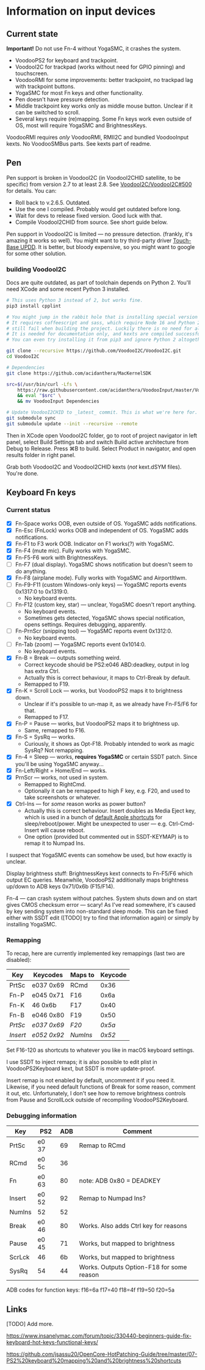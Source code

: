 # Information on input devices

## Current state

**Important!** Do not use Fn-4 without YogaSMC, it crashes the system.

- VoodooPS2 for keyboard and trackpoint.
- VoodooI2C for trackpad (works without need for GPIO pinning) and touchscreen.
- VoodooRMI for some improvements: better trackpoint, no trackpad lag with trackpoint buttons.
- YogaSMC for most Fn keys and other functionality.
- Pen doesn't have pressure detection.
- Middle trackpoint key works only as middle mouse button. Unclear if it can be switched to scroll.
- Several keys require (re)mapping. Some Fn keys  work even outside of OS, most will require YogaSMC and BrightnessKeys.

VoodooRMI requires *only* VoodooRMI, RMII2C and bundled VoodooInput kexts. No VoodooSMBus parts. See kexts part of readme.

## Pen

Pen support is broken in VoodooI2C (in VoodooI2CHID satellite, to be specific) from version 2.7 to at least 2.8. See [VoodooI2C/VoodooI2C#500](https://github.com/VoodooI2C/VoodooI2C/issues/500) for details. You can:

- Roll back to v.2.6.5. Outdated.
- Use the one I compiled. Probably would get outdated before long.
- Wait for devs to release fixed version. Good luck with that.
- Compile VoodooI2CHID from source. See short guide below.

Pen support in VoodooI2C is limited — no pressure detection. (frankly, it's amazing it works so well). You might want to try third-party driver [Touch-Base UPDD](https://www.touch-base.com/). It is better, but bloody expensive, so you might want to google for some other solution.

### building VoodooI2C

Docs are quite outdated, as part of toolchain depends on Python 2. You'll need XCode and some recent Python 3 installed.

```sh
# This uses Python 3 instead of 2, but works fine.
pip3 install cpplint

# You might jump in the rabbit hole that is installing special version of cldoc.
# It requires coffeescript and sass, which require Node 16 and Python 2, and
# still fail when building the project. Luckily there is no need for all that.
# It is needed for documentation only, and kexts are compiled successfully. 
# You can even try installing it from pip3 and ignore Python 2 altogether.

git clone --recursive https://github.com/VoodooI2C/VoodooI2C.git
cd VoodooI2C

# Dependencies
git clone https://github.com/acidanthera/MacKernelSDK

src=$(/usr/bin/curl -Lfs \
    https://raw.githubusercontent.com/acidanthera/VoodooInput/master/VoodooInput/Scripts/bootstrap.sh) \
    && eval "$src" \
    && mv VoodooInput Dependencies

# Update VoodooI2CHID to _latest_ commit. This is what we're here for.
git submodule sync
git submodule update --init --recursive --remote
```

Then in XCode open VoodooI2C folder, go to root of project navigator in left panel, select Build Settings tab and switch Build active architecture from Debug to Release. Press ⌘B to build. Select Product in navigator, and open results folder in right panel.

Grab both VoodooI2C and VoodooI2CHID kexts (*not* kext.dSYM files). You're done.

## Keyboard Fn keys

### Current status

- [x] Fn-Space works OOB, even outside of OS. YogaSMC adds notifications.
- [x] Fn-Esc (FnLock) works OOB and independent of OS. YogaSMC adds notifications.
- [x] Fn-F1 to F3 work OOB. Indicator on F1 works(?) with YogaSMC.
- [x] Fn-F4 (mute mic). Fully works with YogaSMC.
- [x] Fn-F5-F6 work with BrightnessKeys.
- [ ] Fn-F7 (dual display). YogaSMC shows notification but doesn't seem to do anything.
- [x] Fn-F8 (airplane mode). Fully works with YogaSMC and AirportItlwm.
- [ ] Fn-F9-F11 (custom Windows-only keys) — YogaSMC reports events 0x1317:0 to 0x1319:0.
  - No keyboard events.
- [ ] Fn-F12 (custom key, star) — unclear, YogaSMC doesn't report anything.
  - No keyboard events.
  - Sometimes gets detected, YogaSMC shows special notification, opens settings. Requires debugging, apparently.
- [ ] Fn-PrnScr (snipping tool) — YogaSMC reports event 0x1312:0.
  - No keyboard events.
- [ ] Fn-Tab (zoom) — YogaSMC reports event 0x1014:0.
  - No keyboard events.
- [x] Fn-B = Break — outputs something weird.
  - Correct keycode should be PS2:e046 ABD:deadkey, output in log has extra Ctrl.
  - Actually this is correct behaviour, it maps to Ctrl-Break by default.
  - Remapped to F19.
- [x] Fn-K = Scroll Lock — works, but VoodooPS2 maps it to brightness down.
  - Unclear if it's possible to un-map it, as we already have Fn-F5/F6 for that.
  - Remapped to F17.
- [x] Fn-P = Pause — works, but VoodooPS2 maps it to brightness up.
  - Same, remapped to F16.
- [x] Fn-S = SysRq — works.
  - Curiously, it shows as Opt-F18. Probably intended to work as magic SysRq? Not remapping.
- [x] Fn-4 = Sleep — works, **requires YogaSMC** or certain SSDT patch. Since you'll be using YogaSMC anyway... 
- [x] Fn-Left/Right = Home/End — works.
- [x] PrnScr — works, not used in system.
  - Remapped to RightCmd.
  - Optionally it can be remapped to high F key, e.g. F20, and used to take screenshots or whatever.
- [x] Ctrl-Ins — for *some* reason works as power button?
  - Actually this is correct behaviour. Insert doubles as Media Eject key, which is used in a bunch of [default Apple shortcuts](https://support.apple.com/en-us/HT201236) for sleep/reboot/power. Might be unexpected to user — e.g. Ctrl-Cmd-Insert will cause reboot.
  - One option (provided but commented out in SSDT-KEYMAP) is to remap it to Numpad Ins.

I suspect that YogaSMC events can somehow be used, but how exactly is unclear.

Display brightness stuff: BrightnessKeys kext connects to Fn-F5/F6 which output EC queries. Meanwhile, VoodooPS2 additionally maps brightness up/down to ADB keys 0x71/0x6b (F15/F14).

Fn-4 — can crash system without patches. System shuts down and on start gives CMOS checksum error — scary! As I've read somewhere, it's caused by key sending system into non-standard sleep mode. This can be fixed either with SSDT edit ([TODO] try to find that information again) or simply by installing YogaSMC.

### Remapping

To recap, here are currently implemented key remappings (last two are disabled):

| Key      | Keycodes    | Maps to  | Keycode |
| -------- | ----------- | -------- | ------- |
| PrtSc    | e037 0x69   | RCmd     | 0x36    |
| Fn-P     | e045 0x71   | F16      | 0x6a    |
| Fn-K     | 46 0x6b     | F17      | 0x40    |
| Fn-B     | e046 0x80   | F19      | 0x50    |
| *PrtSc*  | *e037 0x69* | *F20*    | *0x5a*  |
| *Insert* | *e052 0x92* | *NumIns* | *0x52*  |

Set F16-120 as shortcuts to whatever you like in macOS keyboard settings.

I use SSDT to inject remaps; it is also possible to edit plist in VoodooPS2Keyboard kext, but SSDT is more update-proof.

Insert remap is not enabled by default, uncomment it if you need it. Likewise, if you need default functions of Break for some reason, comment it out, etc. Unfortunately, I don't see how to remove brightness controls from Pause and ScrollLock outside of recompiling VoodooPS2Keyboard.

### Debugging information

| Key    | PS2   | ADB | Comment                                   |
| ------ | ----- | --- | ----------------------------------------- |
| PrtSc  | e0 37 | 69  | Remap to RCmd                             |
| RCmd   | e0 5c | 36  |                                           |
| Fn     | e0 63 | 80  | note: ADB 0x80 = DEADKEY                  |
| Insert | e0 52 | 92  | Remap to Numpad Ins?                      |
| NumIns | 52    | 52  |                                           |
| Break  | e0 46 | 80  | Works. Also adds Ctrl key for reasons     |
| Pause  | e0 45 | 71  | Works, but mapped to brightness           |
| ScrLck | 46    | 6b  | Works, but mapped to brightness           |
| SysRq  | 54    | 44  | Works. Outputs Option-F18 for some reason |

ADB codes for function keys:
f16=6a
f17=40
f18=4f
f19=50
f20=5a

## Links

[TODO] Add more.

https://www.insanelymac.com/forum/topic/330440-beginners-guide-fix-keyboard-hot-keys-functional-keys/

https://github.com/jsassu20/OpenCore-HotPatching-Guide/tree/master/07-PS2%20keyboard%20mapping%20and%20brightness%20shortcuts
